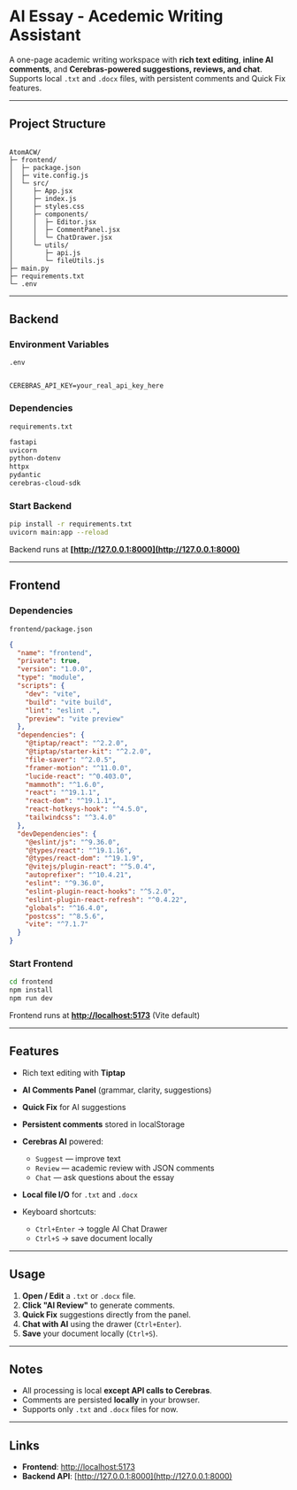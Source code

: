 # AI Essay - Acedemic Writing Assistant

A one-page academic writing workspace with **rich text editing**, **inline AI comments**, and **Cerebras-powered suggestions, reviews, and chat**. Supports local `.txt` and `.docx` files, with persistent comments and Quick Fix features.

---

## Project Structure

```

AtomACW/
├─ frontend/
│  ├─ package.json
│  ├─ vite.config.js
│  └─ src/
│     ├─ App.jsx
│     ├─ index.js
│     ├─ styles.css
│     ├─ components/
│     │  ├─ Editor.jsx
│     │  ├─ CommentPanel.jsx
│     │  └─ ChatDrawer.jsx
│     └─ utils/
│        ├─ api.js
│        └─ fileUtils.js
├─ main.py
├─ requirements.txt
└─ .env

```

---

## Backend

### Environment Variables

`.env`

```

CEREBRAS_API_KEY=your_real_api_key_here

````

### Dependencies

`requirements.txt`

```txt
fastapi
uvicorn
python-dotenv
httpx
pydantic
cerebras-cloud-sdk
````

### Start Backend

```bash
pip install -r requirements.txt
uvicorn main:app --reload
```

Backend runs at **[http://127.0.0.1:8000](http://127.0.0.1:8000)**

---

## Frontend

### Dependencies

`frontend/package.json`

```json
{
  "name": "frontend",
  "private": true,
  "version": "1.0.0",
  "type": "module",
  "scripts": {
    "dev": "vite",
    "build": "vite build",
    "lint": "eslint .",
    "preview": "vite preview"
  },
  "dependencies": {
    "@tiptap/react": "^2.2.0",
    "@tiptap/starter-kit": "^2.2.0",
    "file-saver": "^2.0.5",
    "framer-motion": "^11.0.0",
    "lucide-react": "^0.403.0",
    "mammoth": "^1.6.0",
    "react": "^19.1.1",
    "react-dom": "^19.1.1",
    "react-hotkeys-hook": "^4.5.0",
    "tailwindcss": "^3.4.0"
  },
  "devDependencies": {
    "@eslint/js": "^9.36.0",
    "@types/react": "^19.1.16",
    "@types/react-dom": "^19.1.9",
    "@vitejs/plugin-react": "^5.0.4",
    "autoprefixer": "^10.4.21",
    "eslint": "^9.36.0",
    "eslint-plugin-react-hooks": "^5.2.0",
    "eslint-plugin-react-refresh": "^0.4.22",
    "globals": "^16.4.0",
    "postcss": "^8.5.6",
    "vite": "^7.1.7"
  }
}
```

### Start Frontend

```bash
cd frontend
npm install
npm run dev
```

Frontend runs at **[http://localhost:5173](http://localhost:5173)** (Vite default)

---

## Features

* Rich text editing with **Tiptap**
* **AI Comments Panel** (grammar, clarity, suggestions)
* **Quick Fix** for AI suggestions
* **Persistent comments** stored in localStorage
* **Cerebras AI** powered:

  * `Suggest` — improve text
  * `Review` — academic review with JSON comments
  * `Chat` — ask questions about the essay
* **Local file I/O** for `.txt` and `.docx`
* Keyboard shortcuts:

  * `Ctrl+Enter` → toggle AI Chat Drawer
  * `Ctrl+S` → save document locally

---

## Usage

1. **Open / Edit** a `.txt` or `.docx` file.
2. **Click "AI Review"** to generate comments.
3. **Quick Fix** suggestions directly from the panel.
4. **Chat with AI** using the drawer (`Ctrl+Enter`).
5. **Save** your document locally (`Ctrl+S`).

---

## Notes

* All processing is local **except API calls to Cerebras**.
* Comments are persisted **locally** in your browser.
* Supports only `.txt` and `.docx` files for now.

---

## Links

* **Frontend**: [http://localhost:5173](http://localhost:5173)
* **Backend API**: [http://127.0.0.1:8000](http://127.0.0.1:8000)
